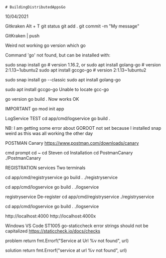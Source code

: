 	# BuildingDistributedAppsGo

10/04/2021

Gitkraken
Alt + T
git status
git add .
git commit -m "My message"

GitKraken | push


Weird not working
go version 
which go

Command 'go' not found, but can be installed with:

sudo snap install go         # version 1.16.2, or
sudo apt  install golang-go  # version 2:1.13~1ubuntu2
sudo apt  install gccgo-go   # version 2:1.13~1ubuntu2


sudo snap install go --classic
sudo apt  install golang-go  

sudo apt  install gccgo-go 
Unable to locate gcc-go


go version
go build .
Now works OK		


IMPORTANT
go mod init app


LogService TEST
cd app/cmd/logservice
go build .

NB:
I am getting some error about GOROOT not set because I installed snap
weird as this was all working the other day


POSTMAN Canary
https://www.postman.com/downloads/canary

cmd prompt
cd ~
cd Steven
cd Installation
cd PostmanCanary
./PostmanCanary



REGISTRATION services
Two terminals

cd app/cmd/registryservice
go build .
./registryservice

cd app/cmd/logservice
go build .
./logservice



registryservice
De-register
cd app/cmd/registryservice
./registryservice

cd app/cmd/logservice
go build .
./logservice


http://localhost:4000
http://localhost:4000x


Windows VS Code
ST1005 go-staticcheck error strings should not be capitalized
https://staticcheck.io/docs/checks

problem
return fmt.Errorf("Service at Url %v not found", url)

solution
return fmt.Errorf("service at url %v not found", url)